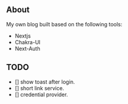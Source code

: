 ## About 
My own blog built based on the following tools: 
- Nextjs
- Chakra-UI
- Next-Auth

## TODO
- [] show toast after login.
- [] short link service. 
- [] credential provider. 
